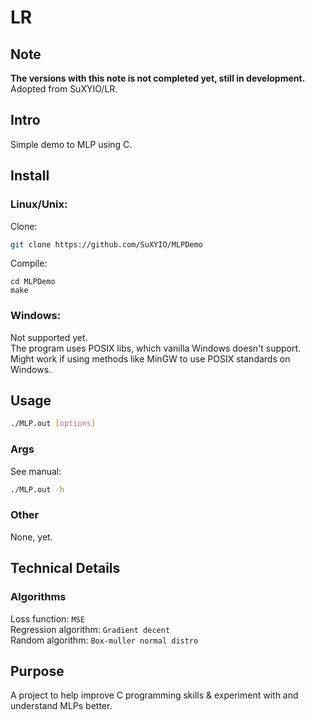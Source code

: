 # LR
## Note
**The versions with this note is not completed yet, still in development.**  
Adopted from SuXYIO/LR.  

## Intro
Simple demo to MLP using C.  

## Install
### Linux/Unix:
Clone:
```bash
git clone https://github.com/SuXYIO/MLPDemo
```
Compile:
```
cd MLPDemo
make
```
### Windows:
Not supported yet.  
The program uses POSIX libs, which vanilla Windows doesn't support.  
Might work if using methods like MinGW to use POSIX standards on Windows.  

## Usage
```bash
./MLP.out [options]
```
### Args
See manual:
```bash
./MLP.out -h
```
### Other
None, yet.  

## Technical Details
### Algorithms
Loss function: `MSE`  
Regression algorithm: `Gradient decent`  
Random algorithm: `Box-muller normal distro`  

## Purpose
A project to help improve C programming skills & experiment with and understand MLPs better.  

